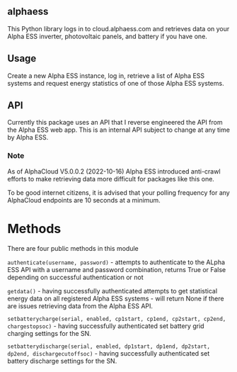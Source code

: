 ## alphaess
This Python library logs in to cloud.alphaess.com and retrieves data on your Alpha ESS inverter, photovoltaic panels, and battery if you have one.

## Usage

Create a new Alpha ESS instance, log in, retrieve a list of Alpha ESS systems and request energy statistics of one of those Alpha ESS systems. 

## API

Currently this package uses an API that I reverse engineered the API from the Alpha ESS web app. This is an internal API subject to change at any time by Alpha ESS.

### Note

As of AlphaCloud V5.0.0.2 (2022-10-16) Alpha ESS introduced anti-crawl efforts to make retrieving data more difficult for packages like this one.

To be good internet citizens, it is advised that your polling frequency for any AlphaCloud endpoints are 10 seconds at a minimum.

# Methods

There are four public methods in this module

`authenticate(username, password)` - attempts to authenticate to the ALpha ESS API with a username and password combination, returns True or False depending on successful authentication or not

`getdata()` - having successfully authenticated attempts to get statistical energy data on all registered Alpha ESS systems - will return None if there are issues retrieving data from the Alpha ESS API.

`setbatterycharge(serial, enabled, cp1start, cp1end, cp2start, cp2end, chargestopsoc)` - having successfully authenticated set battery grid charging settings for the SN.

`setbatterydischarge(serial, enabled, dp1start, dp1end, dp2start, dp2end, dischargecutoffsoc)` - having successfully authenticated set battery discharge settings for the SN.
